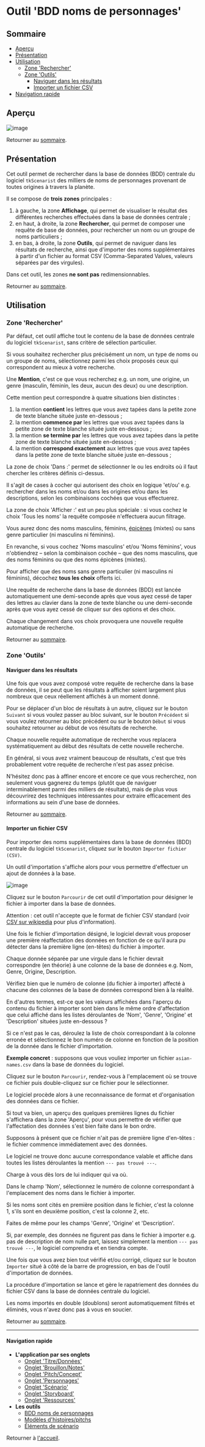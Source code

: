 
# Outil 'BDD noms de personnages'

## <a name="sommaire"/>Sommaire

* [Aperçu](#screenshot)
* [Présentation](#introduction)
* [Utilisation](#utilisation)
    * [Zone 'Rechercher'](#search)
    * [Zone 'Outils'](#tools)
        * [Naviguer dans les résultats](#browse_results)
        * [Importer un fichier CSV](#file_import)
* [Navigation rapide](#navigation-rapide)


## <a name="screenshot"/>Aperçu

![image](../../images/screenshots/fr/screenshot-006.png)

Retourner au [sommaire](#sommaire).


## <a name="introduction"/>Présentation

Cet outil permet de rechercher dans la base de données (BDD) centrale
du logiciel `tkScenarist` des milliers de noms de personnages provenant
de toutes origines à travers la planète.

Il se compose de **trois zones** principales&nbsp;:

1. à gauche, la zone **Affichage**, qui permet de visualiser le
résultat des différentes recherches effectuées dans la base de données
centrale&nbsp;;
1. en haut, à droite, la zone **Rechercher**, qui permet de composer
une requête de base de données, pour rechercher un nom ou un groupe de
noms particuliers&nbsp;;
1. en bas, à droite, la zone **Outils**, qui permet de naviguer dans
les résultats de recherche, ainsi que d'importer des noms
supplémentaires à partir d'un fichier au format CSV (Comma-Separated
Values, valeurs séparées par des virgules).

Dans cet outil, les zones **ne sont pas** redimensionnables.

Retourner au [sommaire](#sommaire).


## Utilisation

### <a name="search"/>Zone 'Rechercher'

Par défaut, cet outil affiche tout le contenu de la base de données
centrale du logiciel `tkScenarist`, sans critère de sélection
particulier.

Si vous souhaitez rechercher plus précisément un nom, un type de noms
ou un groupe de noms, sélectionnez parmi les choix proposés ceux qui
correspondent au mieux à votre recherche.

Une **Mention**, c'est ce que vous recherchez e.g. un nom, une origine,
un genre (masculin, féminin, les deux, aucun des deux) ou une
description.

Cette mention peut correspondre à quatre situations bien
distinctes&nbsp;:

1. la mention **contient** les lettres que vous avez tapées dans la
petite zone de texte blanche située juste en-dessous&nbsp;;
1. la mention **commence par** les lettres que vous avez tapées dans la
petite zone de texte blanche située juste en-dessous&nbsp;;
1. la mention **se termine par** les lettres que vous avez tapées dans
la petite zone de texte blanche située juste en-dessous&nbsp;;
1. la mention **correspond exactement** aux lettres que vous avez
tapées dans la petite zone de texte blanche située juste
en-dessous&nbsp;;

La zone de choix 'Dans :' permet de sélectionner le ou les endroits où
il faut chercher les critères définis ci-dessus.

Il s'agit de cases à cocher qui autorisent des choix en logique 'et/ou'
e.g. rechercher dans les noms et/ou dans les origines et/ou dans les
descriptions, selon les combinaisons cochées que vous effectuerez.

La zone de choix 'Afficher :' est un peu plus spéciale&nbsp;: si vous
cochez le choix 'Tous les noms' la requête composée n'effectuera aucun
filtrage.

Vous aurez donc des noms masculins, féminins, [épicènes](http://fr.wikipedia.org/wiki/%C3%89pic%C3%A8ne) (mixtes) ou sans genre
particulier (ni masculins ni féminins).

En revanche, si vous cochez 'Noms masculins' et/ou 'Noms féminins',
vous n'obtiendrez &ndash; selon la combinaison cochée &ndash; que des
noms masculins, que des noms féminins ou que des noms épicènes
(mixtes).

Pour afficher que des noms sans genre particulier (ni masculins ni
féminins), décochez **tous les choix** offerts ici.

Une requête de recherche dans la base de données (BDD) est lancée
automatiquement une demi-seconde après que vous ayez cessé de taper des
lettres au clavier dans la zone de texte blanche ou une demi-seconde
après que vous ayez cessé de cliquer sur des options et des choix.

Chaque changement dans vos choix provoquera une nouvelle requête
automatique de recherche.

Retourner au [sommaire](#sommaire).

### <a name="tools"/>Zone 'Outils'

#### <a name="browse_results"/>Naviguer dans les résultats

Une fois que vous avez composé votre requête de recherche dans la base
de données, il se peut que les résultats à afficher soient largement
plus nombreux que ceux réellement affichés à un moment donné.

Pour se déplacer d'un bloc de résultats à un autre, cliquez sur le
bouton `Suivant` si vous voulez passer au bloc suivant, sur le bouton
`Précédent` si vous voulez retourner au bloc précédent ou sur le bouton
`Début` si vous souhaitez retourner au début de vos résultats de
recherche.

Chaque nouvelle requête automatique de recherche vous replacera
systématiquement au début des résultats de cette nouvelle recherche.

En général, si vous avez vraiment beaucoup de résultats, c'est que très
probablement votre requête de recherche n'est pas assez précise.

N'hésitez donc pas à affiner encore et encore ce que vous recherchez,
non seulement vous gagnerez du temps (plutôt que de naviguer
interminablement parmi des milliers de résultats), mais de plus vous
découvrirez des techniques intéressantes pour extraire efficacement des
informations au sein d'une base de données.

Retourner au [sommaire](#sommaire).

#### <a name="file_import"/>Importer un fichier CSV

Pour importer des noms supplémentaires dans la base de données (BDD)
centrale du logiciel `tkScenarist`, cliquez sur le bouton
`Importer fichier (CSV)`.

Un outil d'importation s'affiche alors pour vous permettre d'effectuer
un ajout de données à la base.

![image](../../images/screenshots/fr/screenshot-007.png)

Cliquez sur le bouton `Parcourir` de cet outil d'importation pour
désigner le fichier à importer dans la base de données.

Attention&nbsp;: cet outil n'accepte que le format de fichier CSV
standard (voir [CSV sur wikipedia](http://fr.wikipedia.org/wiki/Comma-separated_values) pour plus
d'information).

Une fois le fichier d'importation désigné, le logiciel devrait vous
proposer une première réaffectation des données en fonction de ce qu'il
aura pu détecter dans la première ligne (en-têtes) du fichier à
importer.

Chaque donnée séparée par une virgule dans le fichier devrait
correspondre (en théorie) à une colonne de la base de données e.g. Nom,
Genre, Origine, Description.

Vérifiez bien que le numéro de colonne (du fichier à importer) affecté
à chacune des colonnes de la base de données correspond bien à la
réalité.

En d'autres termes, est-ce que les valeurs affichées dans l'aperçu du
contenu du fichier à importer sont bien dans le même ordre
d'affectation que celui affiché dans les listes déroulantes de 'Nom',
'Genre', 'Origine' et 'Description' situées juste en-dessous ?

Si ce n'est pas le cas, déroulez la liste de choix correspondant à la
colonne erronée et sélectionnez le bon numéro de colonne en fonction de
la position de la donnée dans le fichier d'importation.

**Exemple concret**&nbsp;: supposons que vous vouliez importer un
fichier `asian-names.csv` dans la base de données du logiciel.

Cliquez sur le bouton `Parcourir`, rendez-vous à l'emplacement où se
trouve ce fichier puis double-cliquez sur ce fichier pour le
sélectionner.

Le logiciel procède alors à une reconnaissance de format et
d'organisation des données dans ce fichier.

Si tout va bien, un aperçu des quelques premières lignes du fichier
s'affichera dans la zone 'Aperçu', pour vous permettre de vérifier que
l'affectation des données s'est bien faite dans le bon ordre.

Supposons à présent que ce fichier n'ait pas de première ligne
d'en-têtes&nbsp;: le fichier commence immédiatement avec des données.

Le logiciel ne trouve donc aucune correspondance valable et affiche
dans toutes les listes déroulantes la mention `--- pas trouvé ---`.

Charge à vous dès lors de lui indiquer qui va où.

Dans le champ 'Nom', sélectionnez le numéro de colonne correspondant à
l'emplacement des noms dans le fichier à importer.

Si les noms sont cités en première position dans le fichier, c'est la
colonne 1, s'ils sont en deuxième position, c'est la colonne 2, etc.

Faites de même pour les champs 'Genre', 'Origine' et 'Description'.

Si, par exemple, des données ne figurent pas dans le fichier à importer
e.g. pas de description de nom nulle part, laissez simplement la
mention `--- pas trouvé ---`, le logiciel comprendra et en tiendra
compte.

Une fois que vous avez bien tout vérifié et/ou corrigé, cliquez sur le
bouton `Importer` situé à côté de la barre de progression, en bas de
l'outil d'importation de données.

La procédure d'importation se lance et gère le rapatriement des données
du fichier CSV dans la base de données centrale du logiciel.

Les noms importés en double (doublons) seront automatiquement filtrés
et éliminés, vous n'avez donc pas à vous en soucier.

Retourner au [sommaire](#sommaire).

---

#### <a name="navigation-rapide"/>Navigation rapide

* **L'application par ses onglets**
    * [Onglet 'Titre/Données'](fr_tab_title_data.html)
    * [Onglet 'Brouillon/Notes'](fr_tab_draft_notes.html)
    * [Onglet 'Pitch/Concept'](fr_tab_pitch_concept.html)
    * [Onglet 'Personnages'](fr_tab_characters.html)
    * [Onglet 'Scénario'](fr_tab_scenario.html)
    * [Onglet 'Storyboard'](fr_tab_storyboard.html)
    * [Onglet 'Ressources'](fr_tab_resources.html)
* **Les outils**
    * [BDD noms de personnages](fr_tools_name_db.html)
    * [Modèles d'histoires/pitchs](fr_tools_pitch_templates.html)
    * [Éléments de scénario](fr_tools_scenario_elements_editor.html)

Retourner à [l'accueil](index.html).
